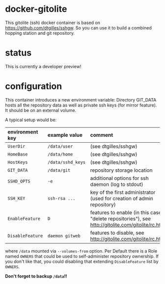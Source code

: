 # docker-gitolite
This gitolite (ssh) docker container is based on https://github.com/dtgilles/sshgw.
So you can use it to build a combined hopping station and git repository.

# status
This is currently a developer preview!

# configuration
This container introduces a new environment variable: Directory GIT_DATA hosts
all the repository data as well as private ssh keys (for mirror feature). It
should be on an external volume.

A typical setup would be:

| environment key | example value    | comment |
|:--------------- | :--------        | :------ |
| ```UserDir```   | ```/data/user``` | (see dtgilles/sshgw) |
| ```HomeBase```  | ```/data/home``` |(see dtgilles/sshgw) |
| ```HostKeys```  | ```/data/sshd_keys``` |(see dtgilles/sshgw) |
| ```GIT_DATA```  | ```/data/git```  | repository storage location |
| ```SSHD_OPTS``` | ```-e```         | additional options for ssh daemon (log to stdout) |
| ```SSH_KEY```   | ```ssh-rsa ...```| key of the first administrator (used for creation of admin repository) |
| ```EnableFeature```| ```D```       | features to enable (in this case "delete repositories"), see http://gitolite.com/gitolite/rc.html |
| ```DisableFeature```|```daemon gitweb```| features to disable, see http://gitolite.com/gitolite/rc.html |

where ```/data``` mounted via ```--volumes-from``` option. Per Default there is a Role named ```OWNERS``` that could be used to self-administer repository ownership. If you don't like that, you could disabling that extending ```DisableFeature``` list by ```OWNERS```.

**Don't forget to backup ```/data```!!**
